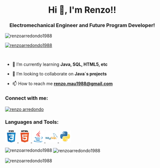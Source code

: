 <h1 align="center">Hi 👋, I'm Renzo!!</h1>
<h3 align="center">Electromechanical Engineer and Future Program Developer!</h3>

<p align="left"> <img src="https://komarev.com/ghpvc/?username=renzoarredondo1988&label=Profile%20views&color=0e75b6&style=flat" alt="renzoarredondo1988" /> </p>

<p align="left"> <a href="https://github.com/ryo-ma/github-profile-trophy"><img src="https://github-profile-trophy.vercel.app/?username=renzoarredondo1988" alt="renzoarredondo1988" /></a> </p>

<p align="left"> <a href="https://twitter.com/" target="blank"><img src="https://img.shields.io/twitter/follow/?logo=twitter&style=for-the-badge" alt="" /></a> </p>

- 🌱 I’m currently learning **Java, SQL, HTML5, etc**

- 👯 I’m looking to collaborate on **Java´s projects**

- 📫 How to reach me **renzo.mau1988@gmail.com**

<h3 align="left">Connect with me:</h3>
<p align="left">
<a href="https://fb.com/renzo arredondo" target="blank"><img align="center" src="https://raw.githubusercontent.com/rahuldkjain/github-profile-readme-generator/master/src/images/icons/Social/facebook.svg" alt="renzo arredondo" height="30" width="40" /></a>
</p>

<h3 align="left">Languages and Tools:</h3>
<p align="left"> <a href="https://www.w3schools.com/css/" target="_blank" rel="noreferrer"> <img src="https://raw.githubusercontent.com/devicons/devicon/master/icons/css3/css3-original-wordmark.svg" alt="css3" width="40" height="40"/> </a> <a href="https://www.w3.org/html/" target="_blank" rel="noreferrer"> <img src="https://raw.githubusercontent.com/devicons/devicon/master/icons/html5/html5-original-wordmark.svg" alt="html5" width="40" height="40"/> </a> <a href="https://www.java.com" target="_blank" rel="noreferrer"> <img src="https://raw.githubusercontent.com/devicons/devicon/master/icons/java/java-original.svg" alt="java" width="40" height="40"/> </a> <a href="https://www.mysql.com/" target="_blank" rel="noreferrer"> <img src="https://raw.githubusercontent.com/devicons/devicon/master/icons/mysql/mysql-original-wordmark.svg" alt="mysql" width="40" height="40"/> </a> <a href="https://www.python.org" target="_blank" rel="noreferrer"> <img src="https://raw.githubusercontent.com/devicons/devicon/master/icons/python/python-original.svg" alt="python" width="40" height="40"/> </a> </p>

<p><img align="left" src="https://github-readme-stats.vercel.app/api/top-langs?username=renzoarredondo1988&show_icons=true&locale=en&layout=compact" alt="renzoarredondo1988" /></p>

<p>&nbsp;<img align="center" src="https://github-readme-stats.vercel.app/api?username=renzoarredondo1988&show_icons=true&locale=en" alt="renzoarredondo1988" /></p>

<p><img align="center" src="https://github-readme-streak-stats.herokuapp.com/?user=renzoarredondo1988&" alt="renzoarredondo1988" /></p>
